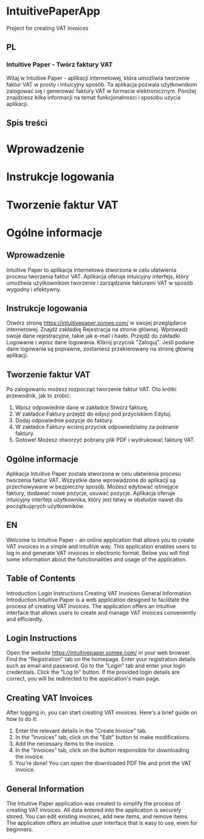 # IntuitivePaperApp
Project for creating VAT invoices

## PL
### Intuitive Paper - Twórz faktury VAT
Witaj w Intuitive Paper - aplikacji internetowej, która umożliwia tworzenie faktur VAT w prosty i intuicyjny sposób. Ta aplikacja pozwala użytkownikom zalogować się i generować faktury VAT w formacie elektronicznym. Poniżej znajdziesz kilka informacji na temat funkcjonalności i sposobu użycia aplikacji.

## Spis treści
# Wprowadzenie
# Instrukcje logowania
# Tworzenie faktur VAT
# Ogólne informacje

## Wprowadzenie
Intuitive Paper to aplikacja internetowa stworzona w celu ułatwienia procesu tworzenia faktur VAT. Aplikacja oferuje intuicyjny interfejs, który umożliwia użytkownikom tworzenie i zarządzanie fakturami VAT w sposób wygodny i efektywny.

## Instrukcje logowania
Otwórz stronę https://intuitivepaper.somee.com/ w swojej przeglądarce internetowej.
Znajdź zakładkę Rejestracja na stronie głównej.
Wprowadź swoje dane rejestracyjne, takie jak e-mail i hasło.
Przejdź do zakładki Logowanie i wpisz dane logowania. 
Kliknij przycisk "Zaloguj".
Jeśli podane dane logowania są poprawne, zostaniesz przekierowany na stronę główną aplikacji.

## Tworzenie faktur VAT
Po zalogowaniu możesz rozpocząć tworzenie faktur VAT. Oto krótki przewodnik, jak to zrobić:
1. Wpisz odpowiednie dane w zakładce Stwórz fakturę.
2. W zakładce Faktury przejdź do edycji pod przyciskiem Edytuj.
3. Dodaj odpowiednie pozycje do faktury.
4. W zakładce Faktury wciśnij przycisk odpowiedzialny za pobranie faktury.
5. Gotowe! Możesz otworzyć pobrany plik PDF i wydrukować fakturę VAT.
   
## Ogólne informacje
Aplikacja Intuitive Paper została stworzona w celu ułatwienia procesu tworzenia faktur VAT.
Wszystkie dane wprowadzone do aplikacji są przechowywane w bezpieczny sposób.
Możesz edytować istniejące faktury, dodawać nowe pozycje, usuwać pozycje.
Aplikacja oferuje intuicyjny interfejs użytkownika, który jest łatwy w obsłudze nawet dla początkujących użytkowników.

## EN
Welcome to Intuitive Paper - an online application that allows you to create VAT invoices in a simple and intuitive way. This application enables users to log in and generate VAT invoices in electronic format. Below you will find some information about the functionalities and usage of the application.

## Table of Contents
Introduction
Login Instructions
Creating VAT Invoices
General Information
Introduction
Intuitive Paper is a web application designed to facilitate the process of creating VAT invoices. The application offers an intuitive interface that allows users to create and manage VAT invoices conveniently and efficiently.

## Login Instructions
Open the website https://intuitivepaper.somee.com/ in your web browser.
Find the "Registration" tab on the homepage.
Enter your registration details such as email and password.
Go to the "Login" tab and enter your login credentials.
Click the "Log In" button.
If the provided login details are correct, you will be redirected to the application's main page.

## Creating VAT Invoices
After logging in, you can start creating VAT invoices. Here's a brief guide on how to do it:
1. Enter the relevant details in the "Create Invoice" tab.
2. In the "Invoices" tab, click on the "Edit" button to make modifications.
3. Add the necessary items to the invoice.
4. In the "Invoices" tab, click on the button responsible for downloading the invoice.
5. You're done! You can open the downloaded PDF file and print the VAT invoice.
   
## General Information
The Intuitive Paper application was created to simplify the process of creating VAT invoices.
All data entered into the application is securely stored.
You can edit existing invoices, add new items, and remove items.
The application offers an intuitive user interface that is easy to use, even for beginners.

